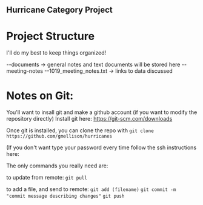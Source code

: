 ## Hurricane Category Project

# Project Structure
I'll do my best to keep things organized!

--documents -> general notes and text documents will be stored here
--meeting-notes
  --1019\_meeting\_notes.txt -> links to data discussed 

# Notes on Git:
You'll want to insall git and make a github account (if you want to modify the repository directly)
Install git here: https://git-scm.com/downloads

Once git is installed, you can clone the repo with
`git clone https://github.com/gmellison/hurricanes`

(If you don't want type your password every time follow the ssh instructions here: 

The only commands you really need are: 

to update from remote:
`git pull`

to add a file, and send to remote:
`git add (filename)`
`git commit -m "commit message describing changes"` 
`git push`


